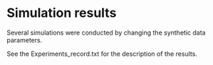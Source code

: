 # Simulation results

Several simulations were conducted by changing the synthetic data parameters.

See the Experiments_record.txt for the description of the results.
